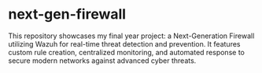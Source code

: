 # next-gen-firewall
This repository showcases my final year project: a Next-Generation Firewall utilizing Wazuh for real-time threat detection and prevention. It features custom rule creation, centralized monitoring, and automated response to secure modern networks against advanced cyber threats.
